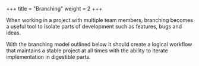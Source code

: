 +++
title = "Branching"
weight = 2
+++

When working in a project with multiple team members, branching becomes a useful tool to isolate parts of development 
such as features, bugs and ideas.

With the branching model outlined below it should create a logical workflow that maintains a stable project at all times 
with the ability to iterate implementation in digestible parts.